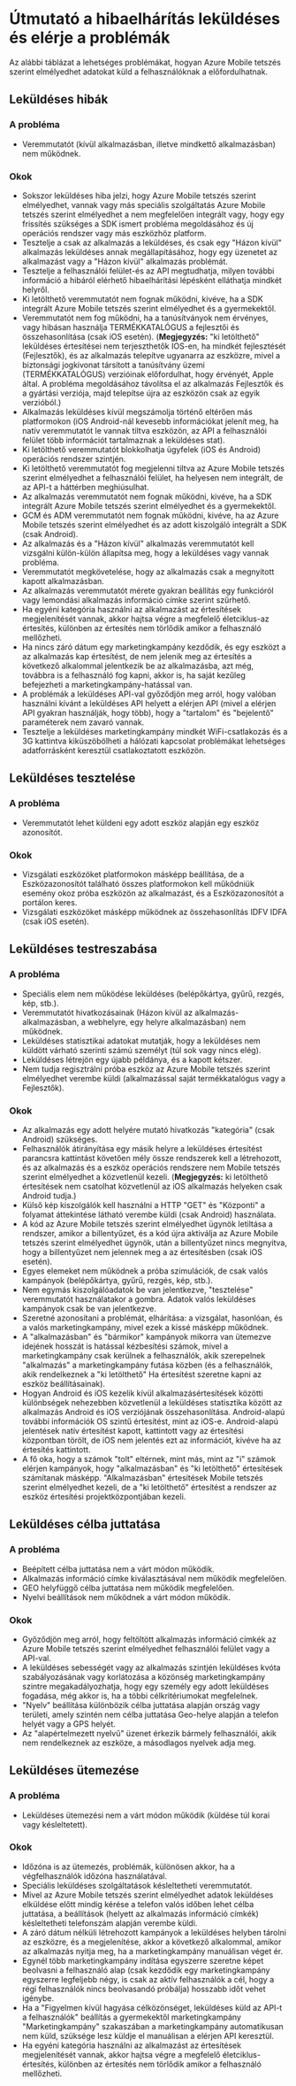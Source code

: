 <properties 
   pageTitle="Azure mobil tetszés szerint elmélyedhet hibaelhárítási útmutatójának - leküldéses/vannak" 
   description="Felhasználói beavatkozás és értesítés problémáinak megoldása az Azure Mobile tetszés szerint elmélyedhet" 
   services="mobile-engagement" 
   documentationCenter="" 
   authors="piyushjo" 
   manager="dwrede" 
   editor=""/>

<tags
   ms.service="mobile-engagement"
   ms.devlang="na"
   ms.topic="article"
   ms.tgt_pltfrm="mobile-multiple"
   ms.workload="mobile" 
   ms.date="08/19/2016"
   ms.author="piyushjo"/>

# <a name="troubleshooting-guide-for-push-and-reach-issues"></a>Útmutató a hibaelhárítás leküldéses és elérje a problémák

Az alábbi táblázat a lehetséges problémákat, hogyan Azure Mobile tetszés szerint elmélyedhet adatokat küld a felhasználóknak a előfordulhatnak.
 
## <a name="push-failures"></a>Leküldéses hibák

### <a name="issue"></a>A probléma
- Veremmutatót (kívül alkalmazásban, illetve mindkettő alkalmazásban) nem működnek.

### <a name="causes"></a>Okok
- Sokszor leküldéses hiba jelzi, hogy Azure Mobile tetszés szerint elmélyedhet, vannak vagy más speciális szolgáltatás Azure Mobile tetszés szerint elmélyedhet a nem megfelelően integrált vagy, hogy egy frissítés szükséges a SDK ismert probléma megoldásához és új operációs rendszer vagy más eszközhöz platform.
- Tesztelje a csak az alkalmazás a leküldéses, és csak egy "Házon kívül" alkalmazás leküldéses annak megállapításához, hogy egy üzenetet az alkalmazást vagy a "Házon kívül" alkalmazás problémát.
- Tesztelje a felhasználói felület-és az API megtudhatja, milyen további információ a hibáról elérhető hibaelhárítási lépésként elláthatja mindkét helyről.
- Ki letölthető veremmutatót nem fognak működni, kivéve, ha a SDK integrált Azure Mobile tetszés szerint elmélyedhet és a gyermekektől.
- Veremmutatót nem fog működni, ha a tanúsítványok nem érvényes, vagy hibásan használja TERMÉKKATALÓGUS a fejlesztői és összehasonlítása (csak iOS esetén). (**Megjegyzés:** "ki letölthető" leküldéses értesítései nem terjeszthetők IOS-en, ha mindkét fejlesztését (Fejlesztők), és az alkalmazás telepítve ugyanarra az eszközre, mivel a biztonsági jogkivonat társított a tanúsítvány üzemi (TERMÉKKATALÓGUS) verzióinak előfordulhat, hogy érvényét, Apple által. A probléma megoldásához távolítsa el az alkalmazás Fejlesztők és a gyártási verziója, majd telepítse újra az eszközön csak az egyik verzióból.)
- Alkalmazás leküldéses kívül megszámolja történő eltérően más platformokon (iOS Android-nál kevesebb információkat jelenít meg, ha natív veremmutatót le vannak tiltva eszközön, az API a felhasználói felület több információt tartalmaznak a leküldéses stat).
- Ki letölthető veremmutatót blokkolhatja ügyfelek (iOS és Android) operációs rendszer szintjén.
- Ki letölthető veremmutatót fog megjelenni tiltva az Azure Mobile tetszés szerint elmélyedhet a felhasználói felület, ha helyesen nem integrált, de az API-t a háttérben meghiúsulhat.
- Az alkalmazás veremmutatót nem fognak működni, kivéve, ha a SDK integrált Azure Mobile tetszés szerint elmélyedhet és a gyermekektől.
- GCM és ADM veremmutatót nem fognak működni, kivéve, ha az Azure Mobile tetszés szerint elmélyedhet és az adott kiszolgáló integrált a SDK (csak Android).
- Az alkalmazás és a "Házon kívül" alkalmazás veremmutatót kell vizsgálni külön-külön állapítsa meg, hogy a leküldéses vagy vannak probléma.
- Veremmutatót megkövetelése, hogy az alkalmazás csak a megnyitott kapott alkalmazásban.
- Az alkalmazás veremmutatót mérete gyakran beállítás egy funkcióról vagy lemondási alkalmazás információ címke szerint szűrhető.
- Ha egyéni kategória használni az alkalmazást az értesítések megjelenítését vannak, akkor hajtsa végre a megfelelő életciklus-az értesítés, különben az értesítés nem törlődik amikor a felhasználó mellőzheti.
- Ha nincs záró dátum egy marketingkampány kezdődik, és egy eszközt a az alkalmazás kap értesítést, de nem jelenik meg az értesítés a következő alkalommal jelentkezik be az alkalmazásba, azt még, továbbra is a felhasználó fog kapni, akkor is, ha saját kezűleg befejezheti a marketingkampány-hatással van.
- A problémák a leküldéses API-val győződjön meg arról, hogy valóban használni kívánt a leküldéses API helyett a elérjen API (mivel a elérjen API gyakran használják, hogy több), hogy a "tartalom" és "bejelentő" paraméterek nem zavaró vannak.
- Tesztelje a leküldéses marketingkampány mindkét WiFi-csatlakozás és a 3G kattintva kiküszöbölheti a hálózati kapcsolat problémákat lehetséges adatforrásként keresztül csatlakoztatott eszközön.

## <a name="push-testing"></a>Leküldéses tesztelése

### <a name="issue"></a>A probléma
- Veremmutatót lehet küldeni egy adott eszköz alapján egy eszköz azonosítót.

### <a name="causes"></a>Okok

- Vizsgálati eszközöket platformokon másképp beállítása, de a Eszközazonosítót található összes platformokon kell működniük esemény okoz próba eszközön az alkalmazást, és a Eszközazonosítót a portálon keres.
- Vizsgálati eszközöket másképp működnek az összehasonlítás IDFV IDFA (csak iOS esetén).


## <a name="push-customization"></a>Leküldéses testreszabása

### <a name="issue"></a>A probléma
- Speciális elem nem működése leküldéses (belépőkártya, gyűrű, rezgés, kép, stb.).
- Veremmutatót hivatkozásainak (Házon kívül az alkalmazás-alkalmazásban, a webhelyre, egy helyre alkalmazásban) nem működnek.
- Leküldéses statisztikai adatokat mutatják, hogy a leküldéses nem küldött várható szerinti számú személyt (túl sok vagy nincs elég).
- Leküldéses létrejön egy újabb példánya, és a kapott kétszer.
- Nem tudja regisztrálni próba eszköz az Azure Mobile tetszés szerint elmélyedhet verembe küldi (alkalmazással saját termékkatalógus vagy a Fejlesztők).

### <a name="causes"></a>Okok

- Az alkalmazás egy adott helyére mutató hivatkozás "kategória" (csak Android) szükséges.
- Felhasználók átirányítása egy másik helyre a leküldéses értesítést parancsra kattintást követően mély össze rendszerek kell a létrehozott, és az alkalmazás és a eszköz operációs rendszere nem Mobile tetszés szerint elmélyedhet a közvetlenül kezeli. (**Megjegyzés:** ki letölthető értesítések nem csatolhat közvetlenül az iOS alkalmazás helyeken csak Android tudja.)
- Külső kép kiszolgálók kell használni a HTTP "GET" és "Központi" a folyamat áttekintése látható verembe küldi (csak Android) használata.
- A kód az Azure Mobile tetszés szerint elmélyedhet ügynök letiltása a rendszer, amikor a billentyűzet, és a kód újra aktiválja az Azure Mobile tetszés szerint elmélyedhet ügynök, után a billentyűzet nincs megnyitva, hogy a billentyűzet nem jelennek meg a az értesítésben (csak iOS esetén).
- Egyes elemeket nem működnek a próba szimulációk, de csak valós kampányok (belépőkártya, gyűrű, rezgés, kép, stb.).
- Nem egymás kiszolgálóadatok be van jelentkezve, "tesztelése" veremmutatót használatakor a gombra. Adatok valós leküldéses kampányok csak be van jelentkezve.
- Szeretné azonosítani a problémát, elhárítása: a vizsgálat, hasonlóan, és a valós marketingkampány, mivel ezek a kissé másképp működnek.
- A "alkalmazásban" és "bármikor" kampányok mikorra van ütemezve idejének hosszát is hatással kézbesítési számok, mivel a marketingkampány csak kerülnek a felhasználók, akik szerepelnek "alkalmazás" a marketingkampány futása közben (és a felhasználók, akik rendelkeznek a "ki letölthető" Ha értesítést szeretne kapni az eszköz beállításainak).
- Hogyan Android és iOS kezelik kívül alkalmazásértesítések közötti különbségek nehezebben közvetlenül a leküldéses statisztika között az alkalmazás Android és iOS verziójának összehasonlítása. Android-alapú további információk OS szintű értesítést, mint az iOS-e. Android-alapú jelentések natív értesítést kapott, kattintott vagy az értesítési központban törölt, de iOS nem jelentés ezt az információt, kivéve ha az értesítés kattintott. 
- A fő oka, hogy a számok "tolt" eltérnek, mint más, mint az "i" számok elérjen kampányok, hogy "alkalmazásban" és "ki letölthető" értesítések számítanak másképp. "Alkalmazásban" értesítések Mobile tetszés szerint elmélyedhet kezeli, de a "ki letölthető" értesítést a rendszer az eszköz értesítési projektközpontjában kezeli.

## <a name="push-targeting"></a>Leküldéses célba juttatása

### <a name="issue"></a>A probléma
- Beépített célba juttatása nem a várt módon működik.
- Alkalmazás információ címke kiválasztásával nem működik megfelelően.
- GEO helyfüggő célba juttatása nem működik megfelelően.
- Nyelvi beállítások nem működnek a várt módon működik.

### <a name="causes"></a>Okok

- Győződjön meg arról, hogy feltöltött alkalmazás információ címkék az Azure Mobile tetszés szerint elmélyedhet felhasználói felület vagy a API-val.
- A leküldéses sebességét vagy az alkalmazás szintjén leküldéses kvóta szabályozásának vagy korlátozása a közönség marketingkampány szintre megakadályozhatja, hogy egy személy egy adott leküldéses fogadása, még akkor is, ha a többi célkritériumokat megfelelnek. 
- "Nyelv" beállítása különbözik célba juttatása alapján ország vagy területi, amely szintén nem célba juttatása Geo-helye alapján a telefon helyét vagy a GPS helyét.
- Az "alapértelmezett nyelvű" üzenet érkezik bármely felhasználói, akik nem rendelkeznek az eszköze, a másodlagos nyelvek adja meg.


## <a name="push-scheduling"></a>Leküldéses ütemezése

### <a name="issue"></a>A probléma
- Leküldéses ütemezési nem a várt módon működik (küldése túl korai vagy késleltetett).

### <a name="causes"></a>Okok

- Időzóna is az ütemezés, problémák, különösen akkor, ha a végfelhasználók időzóna használatával.
- Speciális leküldéses szolgáltatások késleltetheti veremmutatót.
- Mivel az Azure Mobile tetszés szerint elmélyedhet adatok leküldéses elküldése előtt mindig kérése a telefon valós időben lehet célba juttatása, a beállítások (helyett az alkalmazás információ címkék) késleltetheti telefonszám alapján verembe küldi.
- A záró dátum nélküli létrehozott kampányok a leküldéses helyben tárolni az eszközre, és a megjelenítése, akkor a következő alkalommal, amikor az alkalmazás nyitja meg, ha a marketingkampány manuálisan véget ér.
- Egynél több marketingkampány indítása egyszerre szeretne képet beolvasni a felhasználó alap (csak kezdődik egy marketingkampány egyszerre legfeljebb négy, is csak az aktív felhasználók a cél, hogy a régi felhasználók nincs beolvasandó próbálja) hosszabb időt vehet igénybe.
- Ha a "Figyelmen kívül hagyása célközönséget, leküldéses küld az API-t a felhasználók" beállítás a gyermekektől marketingkampány "Marketingkampány" szakaszában a marketingkampány automatikusan nem küld, szüksége lesz küldje el manuálisan a elérjen API keresztül.
- Ha egyéni kategória használni az alkalmazást az értesítések megjelenítését vannak, akkor hajtsa végre a megfelelő életciklus-értesítés, különben az értesítés nem törlődik amikor a felhasználó mellőzheti.

 
